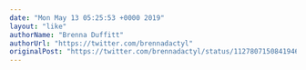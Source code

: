 ```yaml
---
date: "Mon May 13 05:25:53 +0000 2019"
layout: "like"
authorName: "Brenna Duffitt"
authorUrl: "https://twitter.com/brennadactyl"
originalPost: "https://twitter.com/brennadactyl/status/1127807150841946112"
---
```

